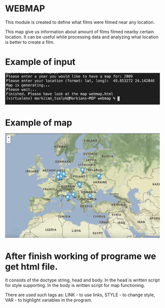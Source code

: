 # WEBMAP
This module is created to define what films were filmed near
any location.

This map give us information about amount of films filmed nearby
certain location. It can be useful while processing data and analyzing
what location is better to create a film.

# Example of input

![](https://github.com/Tsalyk/webmap/blob/main/input.png?raw=true)


# Example of map

![](https://github.com/Tsalyk/webmap/blob/main/map.png?raw=true)


# After finish working of programe we get html file.
It consists of the doctype string, head and body.
In the head is written script for style supporting.
In the body is written script for map functioning.

There are used such tags as:
LINK - to use links,
STYLE - to change style,
VAR - to highlight variables in the program.
